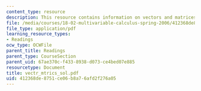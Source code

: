 ```yaml
---
content_type: resource
description: This resource contains information on vectors and matrices.
file: /media/courses/18-02-multivariable-calculus-spring-2006/412368de8751ce06b8a76afd2f276a05_vectr_mtrics_sol.pdf
file_type: application/pdf
learning_resource_types:
- Readings
ocw_type: OCWFile
parent_title: Readings
parent_type: CourseSection
parent_uid: 67ae370c-f433-8938-d073-ce4bed07e885
resourcetype: Document
title: vectr_mtrics_sol.pdf
uid: 412368de-8751-ce06-b8a7-6afd2f276a05
---
```

